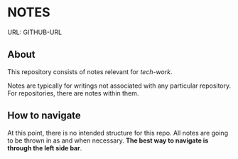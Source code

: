 # NOTES

URL: GITHUB-URL

## About

This repository consists of notes relevant for _tech-work_.

Notes are typically for writings not associated with any particular repository. For repositories, there are notes within them.

## How to navigate

At this point, there is no intended structure for this repo. All notes are going to be thrown in as and when necessary. **The best way to navigate is through the left side bar**.
